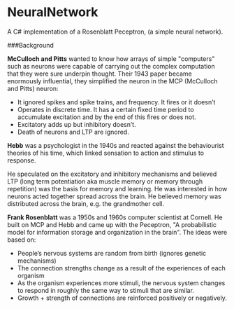 NeuralNetwork
=============

A C# implementation of a Rosenblatt Peceptron,  (a simple neural network).

###Background

**McCulloch and Pitts** wanted to know how arrays of simple "computers" such as neurons were capable of carrying out the complex computation that they were sure underpin thought. Their 1943 paper became enormously influential, they simplified the neuron in the MCP (McCulloch and Pitts) neuron:

- It ignored spikes and spike trains, and frequency. It fires or it doesn’t
- Operates in discrete time. It has a certain fixed time period to accumulate excitation and by the end of this fires or does not.
- Excitatory adds up but inhibitory doesn’t.
- Death of neurons and LTP are ignored.

**Hebb** was a psychologist in the 1940s and reacted against the behaviourist theories of his time, which linked sensation to action and stimulus to response.

He speculated on the excitatory and inhibitory mechanisms and believed LTP (long term potentiation aka muscle memory or memory through repetition) was the basis for memory and learning. He was interested in how neurons acted together spread across the brain. He believed memory was distributed across the brain, e.g. the grandmother cell.

**Frank Rosenblatt** was a 1950s and 1960s computer scientist at Cornell. He built on MCP and Hebb and came up with the Peceptron, "A probabilistic model for information storage and organization in the brain". The ideas were based on:

- People’s nervous systems are random from birth (ignores genetic mechanisms)
- The connection strengths change as a result of the experiences of each organism
- As the organism experiences more stimuli, the nervous system changes to respond in roughly the same way to stimuli that are similar.
- Growth + strength of connections are reinforced positively or negatively.
